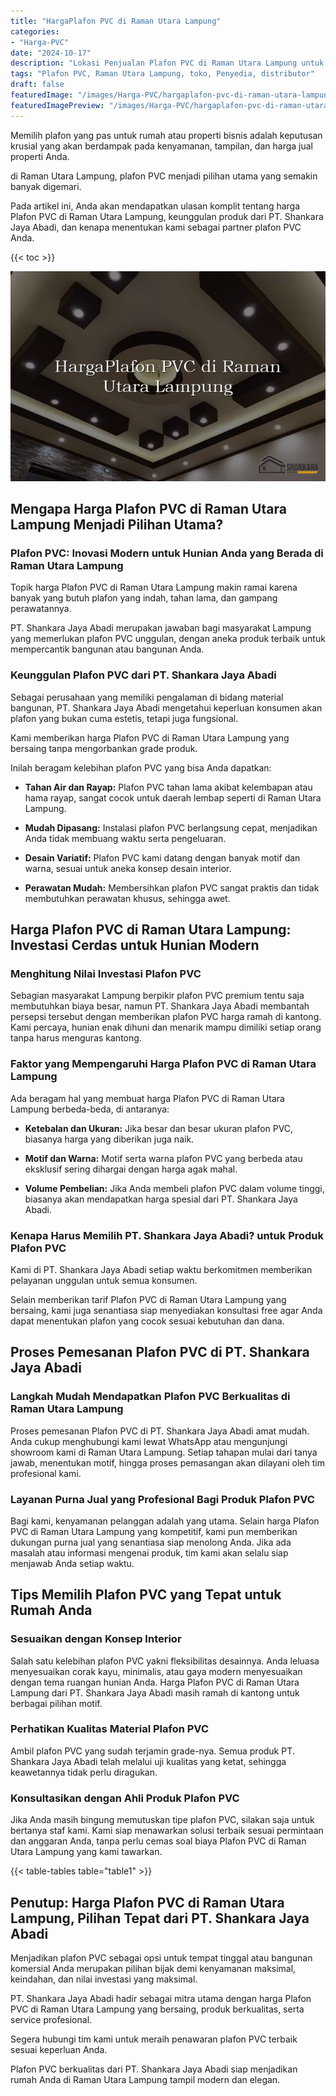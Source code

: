 ```yaml
---
title: "HargaPlafon PVC di Raman Utara Lampung"
categories:
- "Harga-PVC"
date: "2024-10-17"
description: "Lokasi Penjualan Plafon PVC di Raman Utara Lampung untuk rumah, kantor, serta gerai. Panel berkualitas, pilihan motif, warna modern, beserta layanan instalasi oleh teknisi profesional serta jaminan resmi!|Jasa distribusi Plafon PVC di Raman Utara Lampung untuk kebutuhan hunian, kantor, atau toko, beserta panel berkualitas dan penempatan oleh tim ahli serta jaminan resmi.|Solusi Plafon PVC di Raman Utara Lampung yang terpercaya untuk hunian, kantor, serta toko, bersama panel terbaik dan penempatan ditangani oleh tim berpengalaman dan garansi resmi.|Distribusi Plafon PVC di Raman Utara Lampung bagi rumah, office, serta ritel, dengan produk terbaik dan instalasi dikerjakan oleh teknisi berpengalaman, dilengkapi beserta jaminan resmi.}"
tags: "Plafon PVC, Raman Utara Lampung, toko, Penyedia, distributor"
draft: false
featuredImage: "/images/Harga-PVC/hargaplafon-pvc-di-raman-utara-lampung.png"
featuredImagePreview: "/images/Harga-PVC/hargaplafon-pvc-di-raman-utara-lampung.png"
---
```


Memilih plafon yang pas untuk rumah atau properti bisnis adalah keputusan krusial yang akan berdampak pada kenyamanan, tampilan, dan harga jual properti Anda.

di Raman Utara Lampung, plafon PVC menjadi pilihan utama yang semakin banyak digemari.

Pada artikel ini, Anda akan mendapatkan ulasan komplit tentang harga Plafon PVC di Raman Utara Lampung, keunggulan produk dari PT. Shankara Jaya Abadi, dan kenapa menentukan kami sebagai partner plafon PVC Anda.

{{< toc >}}

![HargaPlafon PVC di Raman Utara Lampung](/images/Harga-PVC/HargaPlafon-PVC-di-Raman-Utara-Lampung.png)

## Mengapa Harga Plafon PVC di Raman Utara Lampung Menjadi Pilihan Utama?

### Plafon PVC: Inovasi Modern untuk Hunian Anda yang Berada di Raman Utara Lampung

Topik harga Plafon PVC di Raman Utara Lampung makin ramai karena banyak yang butuh plafon yang indah, tahan lama, dan gampang perawatannya.

PT. Shankara Jaya Abadi merupakan jawaban bagi masyarakat Lampung yang memerlukan plafon PVC unggulan, dengan aneka produk terbaik untuk mempercantik bangunan atau bangunan Anda.

### Keunggulan Plafon PVC dari PT. Shankara Jaya Abadi

Sebagai perusahaan yang memiliki pengalaman di bidang material bangunan, PT. Shankara Jaya Abadi mengetahui keperluan konsumen akan plafon yang bukan cuma estetis, tetapi juga fungsional.

Kami memberikan harga Plafon PVC di Raman Utara Lampung yang bersaing tanpa mengorbankan grade produk.

Inilah beragam kelebihan plafon PVC yang bisa Anda dapatkan:

- **Tahan Air dan Rayap:** Plafon PVC tahan lama akibat kelembapan atau hama rayap, sangat cocok untuk daerah lembap seperti di Raman Utara Lampung.

- **Mudah Dipasang:** Instalasi plafon PVC berlangsung cepat, menjadikan Anda tidak membuang waktu serta pengeluaran.

- **Desain Variatif:** Plafon PVC kami datang dengan banyak motif dan warna, sesuai untuk aneka konsep desain interior.

- **Perawatan Mudah:** Membersihkan plafon PVC sangat praktis dan tidak membutuhkan perawatan khusus, sehingga awet.

## Harga Plafon PVC di Raman Utara Lampung: Investasi Cerdas untuk Hunian Modern

### Menghitung Nilai Investasi Plafon PVC

Sebagian masyarakat Lampung berpikir plafon PVC premium tentu saja membutuhkan biaya besar, namun PT. Shankara Jaya Abadi membantah persepsi tersebut dengan memberikan plafon PVC harga ramah di kantong. Kami percaya, hunian enak dihuni dan menarik mampu dimiliki setiap orang tanpa harus menguras kantong.

### Faktor yang Mempengaruhi Harga Plafon PVC di Raman Utara Lampung

Ada beragam hal yang membuat harga Plafon PVC di Raman Utara Lampung berbeda-beda, di antaranya:

- **Ketebalan dan Ukuran:** Jika besar dan besar ukuran plafon PVC, biasanya harga yang diberikan juga naik.

- **Motif dan Warna:** Motif serta warna plafon PVC yang berbeda atau eksklusif sering dihargai dengan harga agak mahal.

- **Volume Pembelian:** Jika Anda membeli plafon PVC dalam volume tinggi, biasanya akan mendapatkan harga spesial dari PT. Shankara Jaya Abadi.

### Kenapa Harus Memilih PT. Shankara Jaya Abadi? untuk Produk Plafon PVC

Kami di PT. Shankara Jaya Abadi setiap waktu berkomitmen memberikan pelayanan unggulan untuk semua konsumen.

Selain memberikan tarif Plafon PVC di Raman Utara Lampung yang bersaing, kami juga senantiasa siap menyediakan konsultasi free agar Anda dapat menentukan plafon yang cocok sesuai kebutuhan dan dana.

## Proses Pemesanan Plafon PVC di PT. Shankara Jaya Abadi

### Langkah Mudah Mendapatkan Plafon PVC Berkualitas di Raman Utara Lampung

Proses pemesanan Plafon PVC di PT. Shankara Jaya Abadi amat mudah. Anda cukup menghubungi kami lewat WhatsApp atau mengunjungi showroom kami di Raman Utara Lampung. Setiap tahapan mulai dari tanya jawab, menentukan motif, hingga proses pemasangan akan dilayani oleh tim profesional kami.

### Layanan Purna Jual yang Profesional Bagi Produk Plafon PVC

Bagi kami, kenyamanan pelanggan adalah yang utama. Selain harga Plafon PVC di Raman Utara Lampung yang kompetitif, kami pun memberikan dukungan purna jual yang senantiasa siap menolong Anda. Jika ada masalah atau informasi mengenai produk, tim kami akan selalu siap menjawab Anda setiap waktu.

## Tips Memilih Plafon PVC yang Tepat untuk Rumah Anda

### Sesuaikan dengan Konsep Interior

Salah satu kelebihan plafon PVC yakni fleksibilitas desainnya. Anda leluasa menyesuaikan corak kayu, minimalis, atau gaya modern menyesuaikan dengan tema ruangan hunian Anda. Harga Plafon PVC di Raman Utara Lampung dari PT. Shankara Jaya Abadi masih ramah di kantong untuk berbagai pilihan motif.

### Perhatikan Kualitas Material Plafon PVC

Ambil plafon PVC yang sudah terjamin grade-nya. Semua produk PT. Shankara Jaya Abadi telah melalui uji kualitas yang ketat, sehingga keawetannya tidak perlu diragukan.

### Konsultasikan dengan Ahli Produk Plafon PVC

Jika Anda masih bingung memutuskan tipe plafon PVC, silakan saja untuk bertanya staf kami. Kami siap menawarkan solusi terbaik sesuai permintaan dan anggaran Anda, tanpa perlu cemas soal biaya Plafon PVC di Raman Utara Lampung yang kami tawarkan.

{{< table-tables table="table1" >}}

## Penutup: Harga Plafon PVC di Raman Utara Lampung, Pilihan Tepat dari PT. Shankara Jaya Abadi

Menjadikan plafon PVC sebagai opsi untuk tempat tinggal atau bangunan komersial Anda merupakan pilihan bijak demi kenyamanan maksimal, keindahan, dan nilai investasi yang maksimal.

PT. Shankara Jaya Abadi hadir sebagai mitra utama dengan harga Plafon PVC di Raman Utara Lampung yang bersaing, produk berkualitas, serta service profesional.

Segera hubungi tim kami untuk meraih penawaran plafon PVC terbaik sesuai keperluan Anda.

Plafon PVC berkualitas dari PT. Shankara Jaya Abadi siap menjadikan rumah Anda di Raman Utara Lampung tampil modern dan elegan.
